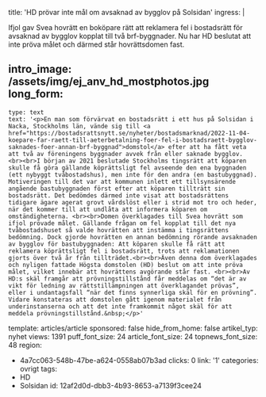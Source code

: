 title: 'HD prövar inte mål om avsaknad av bygglov på Solsidan'
ingress: |
  <p>Ifjol gav Svea hovrätt en boköpare rätt att reklamera fel i bostadsrätt för avsaknad av bygglov kopplat till två brf-byggnader. Nu har HD beslutat att inte pröva målet och därmed står hovrättsdomen fast.
  </p>
  
intro_image: /assets/img/ej_anv_hd_mostphotos.jpg
long_form:
  -
    type: text
    text: '<p>En man som förvärvat en bostadsrätt i ett hus på Solsidan i Nacka, Stockholms län, vände sig till <a href="https://bostadsrattsnytt.se/nyheter/bostadsmarknad/2022-11-04-koepare-far-raett-till-aeterbetalning-foer-fel-i-bostadsraett-bygglov-saknades-foer-annan-brf-byggnad">domstol</a> efter att ha fått veta att två av föreningens byggnader avvek från eller saknade bygglov. <br><br>I början av 2021 beslutade Stockholms tingsrätt att köparen skulle få göra gällande köprättsligt fel avseende den ena byggnaden (ett nybyggt tvåbostadshus), men inte för den andra (en bastubyggnad). Motiveringen till det var att kommunen inlett ett tillsynsärende angående bastubyggnaden först efter att köparen tillträtt sin bostadsrätt. Det bedömdes därmed inte visat att bostadsrättens tidigare ägare agerat grovt vårdslöst eller i strid mot tro och heder, när det kommer till att undlåta att informera köparen om omständigheterna. <br><br>Domen överklagades till Svea hovrätt som ifjol prövade målet. Gällande frågan om fel kopplat till det nya tvåbostadshuset så valde hovrätten att instämma i tingsrättens bedömning. Dock gjorde hovrätten en annan bedömning rörande avsaknaden av bygglov för bastubyggnaden: Att köparen skulle få rätt att reklamera köprättsligt fel i bostadsrätt, trots att reklamationen gjorts över två år från tillträdet.<br><br>Även denna dom överklagades och nyligen fattade Högsta domstolen (HD) beslut om att inte pröva målet, vilket innebär att hovrättens avgörande står fast. <br><br>Av HD:s skäl framgår att prövningstillstånd får meddelas om “det är av vikt för ledning av rättstillämpningen att överklagandet prövas”, eller i undantagsfall “när det finns synnerliga skäl för en prövning”. Vidare konstateras att domstolen gått igenom materialet från underinstanserna och att det inte framkommit något skäl för att meddela prövningstillstånd.&nbsp;</p>'
template: articles/article
sponsored: false
hide_from_home: false
artikel_typ: nyhet
views: 1391
puff_font_size: 24
article_font_size: 24
topnews_font_size: 48
region:
  - 4a7cc063-548b-47be-a624-0558ab07b3ad
clicks: 0
link: '1'
categories: ovrigt
tags:
  - HD
  - Solsidan
id: 12af2d0d-dbb3-4b93-8653-a7139f3cee24
